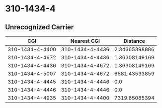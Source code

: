 # 310-1434-4
## Unrecognized Carrier


| CGI | Nearest CGI | Distance |
|-----|-------------|----------|
| 310-1434-4-4400 | 310-1434-4-4436 | 2.34365398886 |
| 310-1434-4-4672 | 310-1434-4-4436 | 1.36308149169 |
| 310-1434-4-4436 | 310-1434-4-4672 | 1.36308149169 |
| 310-1434-4-5007 | 310-1434-4-4672 | 6581.43533859 |
| 310-1434-4-4445 | 310-1434-4-4446 | 0.0 |
| 310-1434-4-4446 | 310-1434-4-4446 | 0.0 |
| 310-1434-4-4935 | 310-1434-4-4400 | 7319.65085394 |
